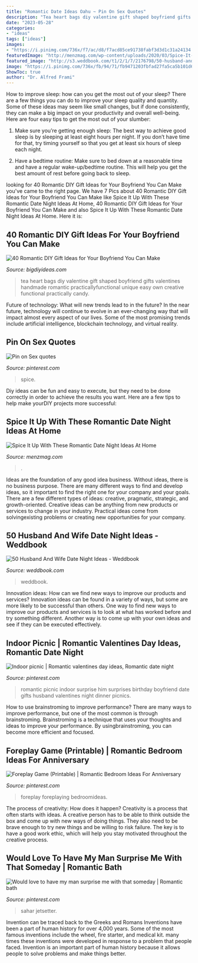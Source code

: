 ```yaml
---
title: "Romantic Date Ideas Oahu ~ Pin On Sex Quotes"
description: "Tea heart bags diy valentine gift shaped boyfriend gifts valentines handmade romantic practicallyfunctional unique easy own creative functional practically candy"
date: "2023-05-28"
categories:
- "ideas"
tags: ["ideas"]
images:
- "https://i.pinimg.com/736x/f7/ac/d8/f7acd85ce91738fabf3d3d1c31a24134.jpg"
featuredImage: "http://menzmag.com/wp-content/uploads/2020/03/Spice-It-Up-With-These-Romantic-Date-Night-Ideas-At-Home.jpg"
featured_image: "http://s3.weddbook.com/t1/2/1/7/2176798/50-husband-and-wife-date-night-ideas.jpg"
image: "https://i.pinimg.com/736x/fb/94/71/fb9471203fbfad27fa5ca5b101d6b0b0.jpg"
ShowToc: true
author: "Dr. Alfred Frami"
---
```



How to improve sleep: how can you get the most out of your sleep?
There are a few things you can do to improve your sleep quality and quantity. Some of these ideas may seem like small changes, but if done consistently, they can make a big impact on your productivity and overall well-being. Here are four easy tips to get the most out of your slumber: 
1. Make sure you’re getting enough sleep: The best way to achieve good sleep is by sleeping at least eight hours per night. If you don’t have time for that, try timing yourself so that you get at least six hours of sleep each night. 

2. Have a bedtime routine: Make sure to bed down at a reasonable time and have a regular wake-up/bedtime routine. This will help you get the best amount of rest before going back to sleep. 


	

		
looking for 40 Romantic DIY Gift Ideas for Your Boyfriend You Can Make you've came to the right page. We have 7 Pics about 40 Romantic DIY Gift Ideas for Your Boyfriend You Can Make like Spice It Up With These Romantic Date Night Ideas At Home, 40 Romantic DIY Gift Ideas for Your Boyfriend You Can Make and also Spice It Up With These Romantic Date Night Ideas At Home. Here it is:
		
    
## 40 Romantic DIY Gift Ideas For Your Boyfriend You Can Make

<img loading=lazy src="http://www.bigdiyideas.com/wp-content/uploads/2015/06/DIY-Heart-Shaped-Tea-Bags-for-Valentines-Day-14.jpg" onerror="this.onerror=null;this.src='https://tse3.mm.bing.net/th?id=OIP.UsVBfIwa4aTtia8EepPzhwHaLH&amp;pid=15.1';" alt="40 Romantic DIY Gift Ideas for Your Boyfriend You Can Make">

_Source: bigdiyideas.com_

>tea heart bags diy valentine gift shaped boyfriend gifts valentines handmade romantic practicallyfunctional unique easy own creative functional practically candy. 

	

Future of technology: What will new trends lead to in the future?
In the near future, technology will continue to evolve in an ever-changing way that will impact almost every aspect of our lives. Some of the most promising trends include artificial intelligence, blockchain technology, and virtual reality.

    
## Pin On Sex Quotes

<img loading=lazy src="https://i.pinimg.com/736x/47/31/07/4731076805736d582559172bb040b343.jpg" onerror="this.onerror=null;this.src='https://tse1.mm.bing.net/th?id=OIP.y_SpzRx9dvSf5LLcFKki8wHaLG&amp;pid=15.1';" alt="Pin on Sex quotes">

_Source: pinterest.com_

>spice. 

	

Diy ideas can be fun and easy to execute, but they need to be done correctly in order to achieve the results you want. Here are a few tips to help make yourDIY projects more successful:

    
## Spice It Up With These Romantic Date Night Ideas At Home

<img loading=lazy src="http://menzmag.com/wp-content/uploads/2020/03/Spice-It-Up-With-These-Romantic-Date-Night-Ideas-At-Home.jpg" onerror="this.onerror=null;this.src='https://tse2.mm.bing.net/th?id=OIP.qbTeZcjBngAGXu_0U-gQVQHaDt&amp;pid=15.1';" alt="Spice It Up With These Romantic Date Night Ideas At Home">

_Source: menzmag.com_

>. 

	

Ideas are the foundation of any good idea business. Without ideas, there is no business purpose. There are many different ways to find and develop ideas, so it important to find the right one for your company and your goals. There are a few different types of ideas: creative, pragmatic, strategic, and growth-oriented. Creative ideas can be anything from new products or services to change in your industry. Practical ideas come from solvingexisting problems or creating new opportunities for your company.

    
## 50 Husband And Wife Date Night Ideas - Weddbook

<img loading=lazy src="http://s3.weddbook.com/t1/2/1/7/2176798/50-husband-and-wife-date-night-ideas.jpg" onerror="this.onerror=null;this.src='https://tse2.mm.bing.net/th?id=OIP.08iLe3l82pWGjXKbEO14hAHaLF&amp;pid=15.1';" alt="50 Husband And Wife Date Night Ideas - Weddbook">

_Source: weddbook.com_

>weddbook. 

	

Innovation ideas: How can we find new ways to improve our products and services?
Innovation ideas can be found in a variety of ways, but some are more likely to be successful than others. One way to find new ways to improve our products and services is to look at what has worked before and try something different. Another way is to come up with your own ideas and see if they can be executed effectively.

    
## Indoor Picnic | Romantic Valentines Day Ideas, Romantic Date Night

<img loading=lazy src="https://i.pinimg.com/736x/fb/94/71/fb9471203fbfad27fa5ca5b101d6b0b0.jpg" onerror="this.onerror=null;this.src='https://tse3.mm.bing.net/th?id=OIP.mSGPZdSDV9vcbvmH8DoENgHaFj&amp;pid=15.1';" alt="Indoor picnic | Romantic valentines day ideas, Romantic date night">

_Source: pinterest.com_

>romantic picnic indoor surprise him surprises birthday boyfriend date gifts husband valentines night dinner picnics. 

	

How to use brainstroming to improve performance?
There are many ways to improve performance, but one of the most common is through brainstroming. Brainstroming is a technique that uses your thoughts and ideas to improve your performance. By usingbrainstroming, you can become more efficient and focused.

    
## Foreplay Game (Printable) | Romantic Bedroom Ideas For Anniversary

<img loading=lazy src="https://i.pinimg.com/736x/f7/ac/d8/f7acd85ce91738fabf3d3d1c31a24134.jpg" onerror="this.onerror=null;this.src='https://tse1.mm.bing.net/th?id=OIP.bQe5Hto4v3TKhB1wS8_aFgAAAA&amp;pid=15.1';" alt="Foreplay Game (Printable) | Romantic Bedroom Ideas For Anniversary">

_Source: pinterest.com_

>foreplay foreplaying bedroomideas. 

	

The process of creativity: How does it happen?
Creativity is a process that often starts with ideas. A creative person has to be able to think outside the box and come up with new ways of doing things. They also need to be brave enough to try new things and be willing to risk failure. The key is to have a good work ethic, which will help you stay motivated throughout the creative process.

    
## Would Love To Have My Man Surprise Me With That Someday | Romantic Bath

<img loading=lazy src="https://i.pinimg.com/736x/13/bc/cb/13bccbce860cbd101ba73c6e16b2379b--romantic-bathtubs-romantic-bathrooms.jpg" onerror="this.onerror=null;this.src='https://tse4.mm.bing.net/th?id=OIP.noF2Bgd-LHNad7NtVTI7pgHaHa&amp;pid=15.1';" alt="Would love to have my man surprise me with that someday | Romantic bath">

_Source: pinterest.com_

>sahar jetsetter. 

	

Invention can be traced back to the Greeks and Romans
Inventions have been a part of human history for over 4,000 years. Some of the most famous inventions include the wheel, fire starter, and medical kit. many times these inventions were developed in response to a problem that people faced. Invention is an important part of human history because it allows people to solve problems and make things better.


